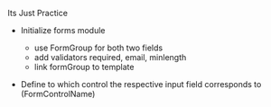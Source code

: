  Its Just Practice

* Initialize forms module
    * use FormGroup for both two fields
    * add validators required, email, minlength
    * link formGroup to template 
    
* Define to which control the respective input field corresponds to (FormControlName)